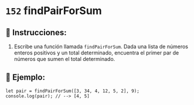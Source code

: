 # `152` findPairForSum

## 📝 Instrucciones:

1. Escribe una función llamada `findPairForSum`. Dada una lista de números enteros positivos y un total determinado, encuentra el primer par de números que sumen el total determinado.

## 📎 Ejemplo:
 
```Js
let pair = findPairForSum([3, 34, 4, 12, 5, 2], 9);
console.log(pair); // --> [4, 5]
```
